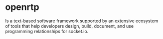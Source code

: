 # openrtp
Is a text-based software framework supported by an extensive ecosystem of tools that help developers design, build, document, and use programming relationships for socket.io.
